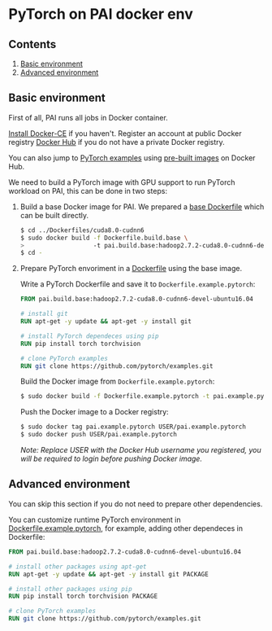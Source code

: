# PyTorch on PAI docker env

## Contents

1. [Basic environment](#basic-environment)
2. [Advanced environment](#advanced-environment)

## Basic environment

First of all, PAI runs all jobs in Docker container.

[Install Docker-CE](https://docs.docker.com/install/linux/docker-ce/ubuntu/) if you haven't. Register an account at public Docker registry [Docker Hub](https://hub.docker.com/) if you do not have a private Docker registry.

You can also jump to [PyTorch examples](#pytorch-examples) using [pre-built images](https://hub.docker.com/r/openpai/pai.example.pytorch/) on Docker Hub.

We need to build a PyTorch image with GPU support to run PyTorch workload on PAI, this can be done in two steps:

1. Build a base Docker image for PAI. We prepared a [base Dockerfile](../Dockerfiles/cuda8.0-cudnn6/Dockerfile.build.base) which can be built directly.

    ```bash
    $ cd ../Dockerfiles/cuda8.0-cudnn6
    $ sudo docker build -f Dockerfile.build.base \
    >                   -t pai.build.base:hadoop2.7.2-cuda8.0-cudnn6-devel-ubuntu16.04 .
    $ cd -
    ```

2. Prepare PyTorch envoriment in a [Dockerfile](./Dockerfile.example.pytorch) using the base image.

    Write a PyTorch Dockerfile and save it to `Dockerfile.example.pytorch`:

    ```dockerfile
    FROM pai.build.base:hadoop2.7.2-cuda8.0-cudnn6-devel-ubuntu16.04

    # install git
    RUN apt-get -y update && apt-get -y install git

    # install PyTorch dependeces using pip
    RUN pip install torch torchvision

    # clone PyTorch examples
    RUN git clone https://github.com/pytorch/examples.git
    ```

    Build the Docker image from `Dockerfile.example.pytorch`:

    ```bash
    $ sudo docker build -f Dockerfile.example.pytorch -t pai.example.pytorch .
    ```

    Push the Docker image to a Docker registry:

    ```bash
    $ sudo docker tag pai.example.pytorch USER/pai.example.pytorch
    $ sudo docker push USER/pai.example.pytorch
    ```
    *Note: Replace USER with the Docker Hub username you registered, you will be required to login before pushing Docker image.*


## Advanced environment

You can skip this section if you do not need to prepare other dependencies.

You can customize runtime PyTorch environment in [Dockerfile.example.pytorch](./Dockerfile.example.pytorch), for example, adding other dependeces in Dockerfile:

```dockerfile
FROM pai.build.base:hadoop2.7.2-cuda8.0-cudnn6-devel-ubuntu16.04

# install other packages using apt-get
RUN apt-get -y update && apt-get -y install git PACKAGE

# install other packages using pip
RUN pip install torch torchvision PACKAGE

# clone PyTorch examples
RUN git clone https://github.com/pytorch/examples.git
```
